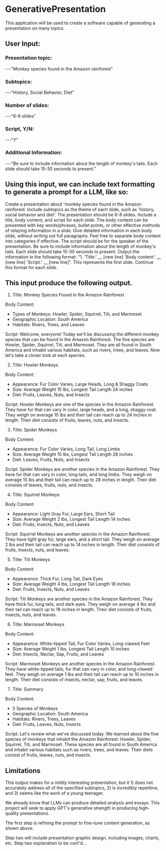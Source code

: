 # GenerativePresentation
This application will be used to create a software capable of generating a presentation on many topics.

## User Input:

### Presentation topic:

---"Monkey species found in the Amazon rainforest"

### Subtopics:

---"History, Social Behavior, Diet"

### Number of slides:

---"6-8 slides"

### Script, Y/N:

---"Y"

### Additional Information:

---"Be sure to include information about the length of monkey's tails.  Each slide should take 15-30 seconds to present."

## Using this input, we can include text formatting to generate a prompt for a LLM, like so:

Create a presentation about 'monkey species found in the Amazon rainforest. Include subtopics as the theme of each slide, such as 'history, social behavior and diet'. The presentation should be 6-8 slides. Include a title, body content, and script for each slide.  The body content can be presented with key words/phrases, bullet points, or other effective methods of relaying information in a slide.  Give detailed information in each body slide, without writing out full paragraphs. Feel free to separate body content into categories if effective.  The script should be for the speaker of the presentation. Be sure to include information about the length of monkey's tails. Each slide should take 15-30 seconds to present.  Output the information in the following format: "1. 'Title:' __ [new line] 'Body content:' __ [new line] 'Script:' __ [new line]". This represents the first slide.  Continue this format for each slide.


## This input produce the following output.

1. Title: Monkey Species Found in the Amazon Rainforest

Body Content: 
- Types of Monkeys: Howler, Spider, Squirrel, Titi, and Marmoset
- Geographic Location: South America
- Habitats: Rivers, Trees, and Leaves

Script: Welcome, everyone! Today we'll be discussing the different monkey species that can be found in the Amazon Rainforest. The five species are Howler, Spider, Squirrel, Titi, and Marmoset. They are all found in South America and inhabit various habitats, such as rivers, trees, and leaves. Now let's take a closer look at each species.

2. Title: Howler Monkeys

Body Content: 
- Appearance: Fur Color Varies, Large Heads, Long & Shaggy Coats
- Size: Average Weight 15 lbs, Longest Tail Length 24 inches
- Diet: Fruits, Leaves, Nuts, and Insects

Script: Howler Monkeys are one of the species in the Amazon Rainforest. They have fur that can vary in color, large heads, and a long, shaggy coat. They weigh on average 15 lbs and their tail can reach up to 24 inches in length. Their diet consists of fruits, leaves, nuts, and insects.

3. Title: Spider Monkeys

Body Content: 
- Appearance: Fur Color Varies, Long Tail, Long Limbs
- Size: Average Weight 15 lbs, Longest Tail Length 28 inches
- Diet: Leaves, Fruits, Nuts, and Insects

Script: Spider Monkeys are another species in the Amazon Rainforest. They have fur that can vary in color, long tails, and long limbs. They weigh on average 15 lbs and their tail can reach up to 28 inches in length. Their diet consists of leaves, fruits, nuts, and insects.

4. Title: Squirrel Monkeys

Body Content: 
- Appearance: Light Gray Fur, Large Ears, Short Tail
- Size: Average Weight 2 lbs, Longest Tail Length 14 inches
- Diet: Fruits, Insects, Nuts, and Leaves

Script: Squirrel Monkeys are another species in the Amazon Rainforest. They have light gray fur, large ears, and a short tail. They weigh on average 2 lbs and their tail can reach up to 14 inches in length. Their diet consists of fruits, insects, nuts, and leaves.

5. Title: Titi Monkeys

Body Content: 
- Appearance: Thick Fur, Long Tail, Dark Eyes
- Size: Average Weight 4 lbs, Longest Tail Length 18 inches
- Diet: Fruits, Insects, Nuts, and Leaves

Script: Titi Monkeys are another species in the Amazon Rainforest. They have thick fur, long tails, and dark eyes. They weigh on average 4 lbs and their tail can reach up to 18 inches in length. Their diet consists of fruits, insects, nuts, and leaves.

6. Title: Marmoset Monkeys

Body Content: 
- Appearance: White-tipped Tail, Fur Color Varies, Long-clawed Feet
- Size: Average Weight 1 lbs, Longest Tail Length 10 inches
- Diet: Insects, Nectar, Sap, Fruits, and Leaves

Script: Marmoset Monkeys are another species in the Amazon Rainforest. They have white-tipped tails, fur that can vary in color, and long-clawed feet. They weigh on average 1 lbs and their tail can reach up to 10 inches in length. Their diet consists of insects, nectar, sap, fruits, and leaves. 

7. Title: Summary

Body Content: 
- 5 Species of Monkeys 
- Geographic Location: South America
- Habitats: Rivers, Trees, Leaves 
- Diet: Fruits, Leaves, Nuts, Insects

Script: Let's review what we've discussed today. We learned about the five species of monkeys that inhabit the Amazon Rainforest: Howler, Spider, Squirrel, Titi, and Marmoset. These species are all found in South America and inhabit various habitats such as rivers, trees, and leaves. Their diets consist of fruits, leaves, nuts, and insects.

## Limitations

This output makes for a mildly interesting presentation, but it 1) does not accurately address all of the specified subtopics, 2) is incredibly repetitive, and 3) seems like the work of a young teenager.

We already know that LLMs can produce detailed analysis and essays.  This project will seek to apply GPT's generative strength in producing high-quality presentations. 

The first step is refining the prompt to fine-tune content generation, as shown above.

Step two will include presentation graphic design, including images, charts, etc.  Step two explanation to be cont'd...
